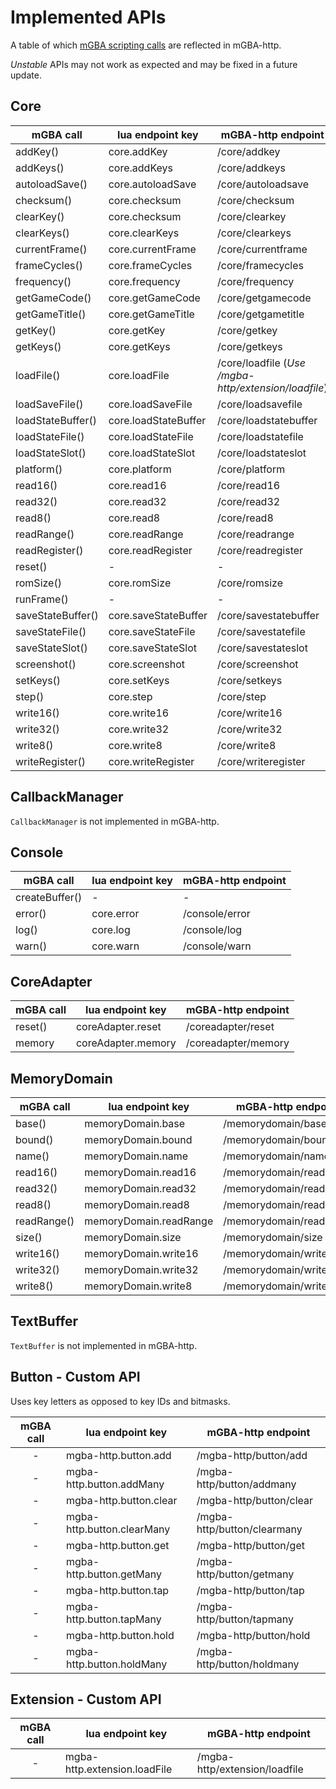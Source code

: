 # Implemented APIs

A table of which [mGBA scripting calls](https://mgba.io/docs/scripting.html) are reflected in mGBA-http. 

_Unstable_ APIs may not work as expected and may be fixed in a future update.

## Core

| mGBA call         | lua endpoint key     | mGBA-http endpoint                                   |
| ----------------- | -------------------- | ---------------------------------------------------- |
| addKey()          | core.addKey          | /core/addkey                                         |
| addKeys()         | core.addKeys         | /core/addkeys                                        |
| autoloadSave()    | core.autoloadSave    | /core/autoloadsave                                   |
| checksum()        | core.checksum        | /core/checksum                                       |
| clearKey()        | core.checksum        | /core/clearkey                                       |
| clearKeys()       | core.clearKeys       | /core/clearkeys                                      |
| currentFrame()    | core.currentFrame    | /core/currentframe                                   |
| frameCycles()     | core.frameCycles     | /core/framecycles                                    |
| frequency()       | core.frequency       | /core/frequency                                      |
| getGameCode()     | core.getGameCode     | /core/getgamecode                                    |
| getGameTitle()    | core.getGameTitle    | /core/getgametitle                                   |
| getKey()          | core.getKey          | /core/getkey                                         |
| getKeys()         | core.getKeys         | /core/getkeys                                        |
| loadFile()        | core.loadFile        | /core/loadfile (_Use /mgba-http/extension/loadfile_) |
| loadSaveFile()    | core.loadSaveFile    | /core/loadsavefile                                   |
| loadStateBuffer() | core.loadStateBuffer | /core/loadstatebuffer                                |
| loadStateFile()   | core.loadStateFile   | /core/loadstatefile                                  |
| loadStateSlot()   | core.loadStateSlot   | /core/loadstateslot                                  |
| platform()        | core.platform        | /core/platform                                       |
| read16()          | core.read16          | /core/read16                                         |
| read32()          | core.read32          | /core/read32                                         |
| read8()           | core.read8           | /core/read8                                          |
| readRange()       | core.readRange       | /core/readrange                                      |
| readRegister()    | core.readRegister    | /core/readregister                                   |
| reset()           | -                    | -                                                    |
| romSize()         | core.romSize         | /core/romsize                                        |
| runFrame()        | -                    | -                                                    |
| saveStateBuffer() | core.saveStateBuffer | /core/savestatebuffer                                |
| saveStateFile()   | core.saveStateFile   | /core/savestatefile                                  |
| saveStateSlot()   | core.saveStateSlot   | /core/savestateslot                                  |
| screenshot()      | core.screenshot      | /core/screenshot                                     |
| setKeys()         | core.setKeys         | /core/setkeys                                        |
| step()            | core.step            | /core/step                                           |
| write16()         | core.write16         | /core/write16                                        |
| write32()         | core.write32         | /core/write32                                        |
| write8()          | core.write8          | /core/write8                                         |
| writeRegister()   | core.writeRegister   | /core/writeregister                                  |

## CallbackManager
`CallbackManager` is not implemented in mGBA-http. 

## Console

| mGBA call      | lua endpoint key | mGBA-http endpoint |
| -------------- | ---------------- | ------------------ |
| createBuffer() | -                | -                  |
| error()        | core.error       | /console/error     |
| log()          | core.log         | /console/log       |
| warn()         | core.warn        | /console/warn      |

## CoreAdapter

| mGBA call | lua endpoint key   | mGBA-http endpoint  |
| --------- | ------------------ | ------------------- |
| reset()   | coreAdapter.reset  | /coreadapter/reset  |
| memory    | coreAdapter.memory | /coreadapter/memory |


## MemoryDomain

| mGBA call   | lua endpoint key       | mGBA-http endpoint      |
| ----------- | ---------------------- | ----------------------- |
| base()      | memoryDomain.base      | /memorydomain/base      |
| bound()     | memoryDomain.bound     | /memorydomain/bound     |
| name()      | memoryDomain.name      | /memorydomain/name      |
| read16()    | memoryDomain.read16    | /memorydomain/read16    |
| read32()    | memoryDomain.read32    | /memorydomain/read32    |
| read8()     | memoryDomain.read8     | /memorydomain/read8     |
| readRange() | memoryDomain.readRange | /memorydomain/readrange |
| size()      | memoryDomain.size      | /memorydomain/size      |
| write16()   | memoryDomain.write16   | /memorydomain/write16   |
| write32()   | memoryDomain.write32   | /memorydomain/write32   |
| write8()    | memoryDomain.write8    | /memorydomain/write8    |

## TextBuffer
`TextBuffer` is not implemented in mGBA-http. 

## Button - Custom API

Uses key letters as opposed to key IDs and bitmasks.

| mGBA call | lua endpoint key           | mGBA-http endpoint          |
| :-------: | -------------------------- | --------------------------- |
|     -     | mgba-http.button.add       | /mgba-http/button/add       |
|     -     | mgba-http.button.addMany   | /mgba-http/button/addmany   |
|     -     | mgba-http.button.clear     | /mgba-http/button/clear     |
|     -     | mgba-http.button.clearMany | /mgba-http/button/clearmany |
|     -     | mgba-http.button.get       | /mgba-http/button/get       |
|     -     | mgba-http.button.getMany   | /mgba-http/button/getmany   |
|     -     | mgba-http.button.tap       | /mgba-http/button/tap       |
|     -     | mgba-http.button.tapMany   | /mgba-http/button/tapmany   |
|     -     | mgba-http.button.hold      | /mgba-http/button/hold      |
|     -     | mgba-http.button.holdMany  | /mgba-http/button/holdmany  |

## Extension - Custom API

| mGBA call | lua endpoint key             | mGBA-http endpoint            |
| :-------: | ---------------------------- | ----------------------------- |
|     -     | mgba-http.extension.loadFile | /mgba-http/extension/loadfile |
